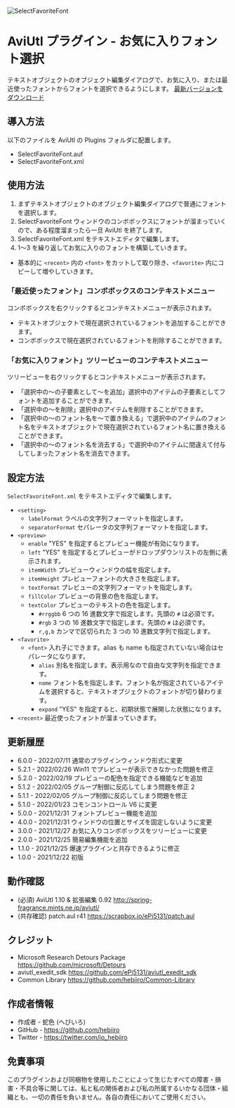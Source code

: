 ![SelectFavoriteFont](https://user-images.githubusercontent.com/96464759/147817330-a17f2c76-f2eb-4a90-b3c4-d781f6de91e6.png)

# AviUtl プラグイン - お気に入りフォント選択

テキストオブジェクトのオブジェクト編集ダイアログで、お気に入り、または最近使ったフォントからフォントを選択できるようにします。
[最新バージョンをダウンロード](../../releases/latest/)

## 導入方法

以下のファイルを AviUtl の Plugins フォルダに配置します。
* SelectFavoriteFont.auf
* SelectFavoriteFont.xml

## 使用方法

1. まずテキストオブジェクトのオブジェクト編集ダイアログで普通にフォントを選択します。
2. SelectFavoriteFont ウィンドウのコンボボックスにフォントが溜まっていくので、ある程度溜まったら一旦 AviUtl を終了します。
3. SelectFavoriteFont.xml をテキストエディタで編集します。
4. 1～3 を繰り返してお気に入りのフォントを構築していきます。

* 基本的に ```<recent>``` 内の ```<font>``` をカットして取り除き、```<favorite>``` 内にコピーして増やしていきます。

### 「最近使ったフォント」コンボボックスのコンテキストメニュー

コンボボックスを右クリックするとコンテキストメニューが表示されます。

* テキストオブジェクトで現在選択されているフォントを追加することができます。
* コンボボックスで現在選択されているフォントを削除することができます。

### 「お気に入りフォント」ツリービューのコンテキストメニュー

ツリービューを右クリックするとコンテキストメニューが表示されます。

* 「選択中の～の子要素として～を追加」選択中のアイテムの子要素としてフォントを追加することができます。
* 「選択中の～を削除」選択中のアイテムを削除することができます。
* 「選択中の～のフォント名を～で置き換える」で選択中のアイテムのフォント名をテキストオブジェクトで現在選択されているフォント名に置き換えることができます。
* 「選択中の～のフォント名を消去する」で選択中のアイテムに間違えて付与してしまったフォント名を消去できます。

## 設定方法

```SelectFavoriteFont.xml``` をテキストエディタで編集します。

* ```<setting>```
	* ```labelFormat``` ラベルの文字列フォーマットを指定します。
	* ```separatorFormat``` セパレータの文字列フォーマットを指定します。
* ```<preview>```
	* ```enable``` "YES" を指定するとプレビュー機能が有効になります。
	* ```left``` "YES" を指定するとプレビューがドロップダウンリストの左側に表示されます。
	* ```itemWidth``` プレビューウィンドウの幅を指定します。
	* ```itemHeight``` プレビューフォントの大きさを指定します。
	* ```textFormat``` プレビューの文字列フォーマットを指定します。
	* ```fillColor``` プレビューの背景の色を指定します。
	* ```textColor``` プレビューのテキストの色を指定します。
		* ```#rrggbb``` 6 つの 16 進数文字で指定します。先頭の ```#``` は必須です。
		* ```#rgb``` 3 つの 16 進数文字で指定します。先頭の ```#``` は必須です。
		* ```r,g,b``` カンマで区切られた 3 つの 10 進数文字列で指定します。
* ```<favorite>```
	* ```<font>``` 入れ子にできます。alias も name も指定されていない場合はセパレータになります。
		* ```alias``` 別名を指定します。表示用なので自由な文字列を指定できます。
		* ```name``` フォント名を指定します。フォント名が指定されているアイテムを選択すると、テキストオブジェクトのフォントが切り替わります。
		* ```expand``` "YES" を指定すると、初期状態で展開した状態になります。
* ```<recent>``` 最近使ったフォントが溜まっていきます。

## 更新履歴

* 6.0.0 - 2022/07/11 通常のプラグインウィンドウ形式に変更
* 5.2.1 - 2022/02/26 Win11 でプレビューが表示できなかった問題を修正
* 5.2.0 - 2022/02/19 プレビューの配色を指定できる機能などを追加
* 5.1.2 - 2022/02/05 グループ制御に反応してしまう問題を修正 2
* 5.1.1 - 2022/02/05 グループ制御に反応してしまう問題を修正
* 5.1.0 - 2022/01/23 コモンコントロール V6 に変更
* 5.0.0 - 2021/12/31 フォントプレビュー機能を追加
* 4.0.0 - 2021/12/31 ウィンドウの位置とサイズを固定しないように変更
* 3.0.0 - 2021/12/27 お気に入りコンボボックスをツリービューに変更
* 2.0.0 - 2021/12/25 簡易編集機能を追加
* 1.1.0 - 2021/12/25 爆速プラグインと共存できるように修正
* 1.0.0 - 2021/12/22 初版

## 動作確認

* (必須) AviUtl 1.10 & 拡張編集 0.92 http://spring-fragrance.mints.ne.jp/aviutl/
* (共存確認) patch.aul r41 https://scrapbox.io/ePi5131/patch.aul

## クレジット

* Microsoft Research Detours Package https://github.com/microsoft/Detours
* aviutl_exedit_sdk https://github.com/ePi5131/aviutl_exedit_sdk
* Common Library https://github.com/hebiiro/Common-Library

## 作成者情報
 
* 作成者 - 蛇色 (へびいろ)
* GitHub - https://github.com/hebiiro
* Twitter - https://twitter.com/io_hebiiro

## 免責事項

このプラグインおよび同梱物を使用したことによって生じたすべての障害・損害・不具合等に関しては、私と私の関係者および私の所属するいかなる団体・組織とも、一切の責任を負いません。各自の責任においてご使用ください。
